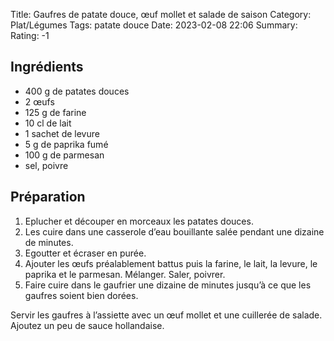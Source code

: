 Title: Gaufres de patate douce, œuf mollet et salade de saison
Category: Plat/Légumes
Tags: patate douce
Date: 2023-02-08 22:06
Summary: 
Rating: -1 

## Ingrédients

- 400 g de patates douces
- 2 œufs
- 125 g de farine
- 10 cl de lait
- 1 sachet de levure
- 5 g de paprika fumé
- 100 g de parmesan
- sel, poivre

## Préparation

1. Eplucher et découper en morceaux les patates douces.
2. Les cuire dans une casserole d’eau bouillante salée pendant une dizaine de minutes.
3. Egoutter et écraser en purée.
4. Ajouter les œufs préalablement battus puis la farine, le lait, la levure, le paprika et le parmesan. Mélanger. Saler, poivrer.
5. Faire cuire dans le gaufrier une dizaine de minutes jusqu’à ce que les gaufres soient bien dorées.

Servir les gaufres à l’assiette avec un œuf mollet et une cuillerée de salade.
Ajoutez un peu de sauce hollandaise.
